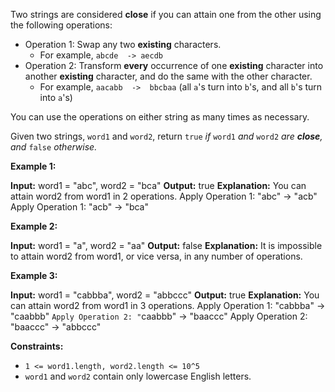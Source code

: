 
Two strings are considered  **close**  if you can attain one from the other using the following operations:

-   Operation 1: Swap any two  **existing**  characters.
    -   For example,  `abcde  -> aecdb`
-   Operation 2: Transform  **every**  occurrence of one  **existing**  character into another  **existing**  character, and do the same with the other character.
    -   For example,  `aacabb  ->  bbcbaa`  (all  `a`'s turn into  `b`'s, and all  `b`'s turn into  `a`'s)

You can use the operations on either string as many times as necessary.

Given two strings,  `word1`  and  `word2`, return  `true` _if_ `word1` _and_ `word2` _are  **close**, and_ `false` _otherwise._

**Example 1:**

**Input:** word1 = "abc", word2 = "bca"
**Output:** true
**Explanation:** You can attain word2 from word1 in 2 operations.
Apply Operation 1: "abc" -> "acb"
Apply Operation 1: "acb" -> "bca"

**Example 2:**

**Input:** word1 = "a", word2 = "aa"
**Output:** false
**Explanation:** It is impossible to attain word2 from word1, or vice versa, in any number of operations.

**Example 3:**

**Input:** word1 = "cabbba", word2 = "abbccc"
**Output:** true
**Explanation:** You can attain word2 from word1 in 3 operations.
Apply Operation 1: "cabbba" -> "caabbb"
`Apply Operation 2: "`caabbb" -> "baaccc"
Apply Operation 2: "baaccc" -> "abbccc"

**Constraints:**

-   `1 <= word1.length, word2.length <= 10^5`
-   `word1`  and  `word2`  contain only lowercase English letters.